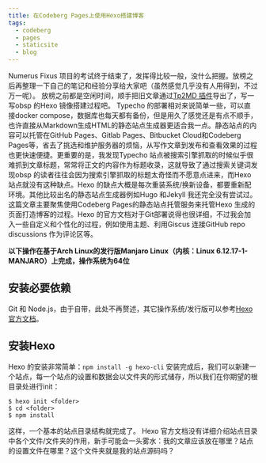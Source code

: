 ```yaml
---
title: 在Codeberg Pages上使用Hexo搭建博客
tags:
  - codeberg
  - pages
  - staticsite
  - blog
---
```

Numerus Fixus 项目的考试终于结束了，发挥得比较一般，没什么把握。放榜之后再整理一下自己的笔记和经验分享给大家吧（虽然感觉几乎没有人用得到，不过万一呢）。
放榜之前都是空闲时间，顺手把旧文章通过[Tp2MD 插件](https://github.com/AlanDecode/Typecho-Plugin-Tp2MD)导出了，写一写obsp 的Hexo 镜像搭建过程吧。
Typecho 的部署相对来说简单一些，可以直接docker compose，数据库也每天都有备份，但是用久了感觉还是有点不顺手，也许直接从Markdown生成HTML的静态站点生成器更适合我一点。静态站点的内容可以托管在GitHub Pages、Gitlab Pages、Bitbucket Cloud和Codeberg Pages等，省去了挑选和维护服务器的烦恼，从写作文章到发布和查看效果的过程也更快速便捷。更重要的是，我发现Typecho 站点被搜索引擎抓取的时候似乎很难抓到文章标题，常常将正文的内容作为标题收录，这就导致了通过搜索关键词发现obsp 的读者往往会因为搜索引擎抓取的标题太奇怪而不愿意点进来，而Hexo 站点就没有这种缺点。Hexo 的缺点大概是每次重装系统/换新设备，都要重新配环境。其他比较出名的静态站点生成器例如Hugo 和Jekyll 我还完全没有尝试过。
这篇文章主要聚焦使用Codeberg Pages的静态站点托管服务来托管Hexo 生成的页面打造博客的过程。Hexo 的官方文档对于Git部署说得也很详细，不过我会加入一些自定义和个性化的过程，例如使用主题、利用Giscus 连接GitHub repo discussions 作为评论区等。

**以下操作在基于Arch Linux的发行版Manjaro Linux（内核：Linux 6.12.17-1-MANJARO）上完成，操作系统为64位**
## 安装必要依赖
Git 和 Node.js，由于自带，此处不再赘述，其它操作系统/发行版可以参考[Hexo官方文档](https://hexo.io/docs/#Install-Git)。
## 安装Hexo
Hexo 的安装非常简单：`npm install -g hexo-cli`
安装完成后，我们可以新建一个站点，每一个站点的设置和数据会以文件夹的形式储存，所以我们在你期望的根目录处进行init：
```
$ hexo init <folder>  
$ cd <folder>  
$ npm install
```
这样，一个基本的站点目录结构就完成了。
Hexo 官方文档没有详细介绍站点目录中各个文件/文件夹的作用，新手可能会一头雾水：我的文章应该放在哪里？站点的设置文件在哪里？这个文件夹就是我的站点源码吗？